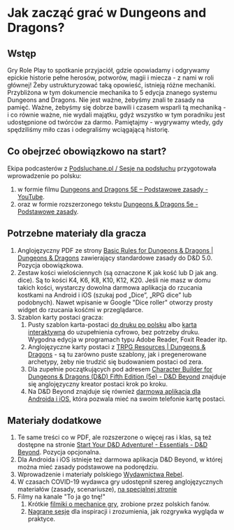 # Jak zacząć grać w Dungeons and Dragons?
## Wstęp
Gry Role Play to spotkanie przyjaciół, gdzie opowiadamy i odgrywamy epickie historie pełne herosów, potworów, magii i miecza - z nami w roli głównej! Żeby ustrukturyzować taką opowieść, istnieją różne mechaniki. Przybliżona w tym dokumencie mechanika to 5 edycja znanego systemu Dungeons and Dragons. Nie jest ważne, żebyśmy znali te zasady na pamięć. Ważne, żebyśmy się dobrze bawili i czasem wsparli tą mechaniką - i co równie ważne, nie wydali majątku, gdyż wszystko w tym poradniku jest udostępnione od twórców za darmo. 
Pamiętajmy - wygrywamy wtedy, gdy spędziliśmy miło czas i odegraliśmy wciągającą historię.

## Co obejrzeć obowiązkowo na start?
Ekipa podcasterów z [Podsluchane.pl / Sesje na podsłuchu](https://www.podsluchane.pl/napodsluchu/) przygotowała wprowadzenie po polsku:
1. w formie filmu [Dungeons and Dragons 5E – Podstawowe zasady - YouTube](https://youtu.be/xgCn1Ps8pz8).
2. oraz w formie rozszerzonego tekstu [Dungeons & Dragons 5e - Podstawowe zasady](https://patronite.pl/post/10312/dungeons-dragons-5e-podstawowe-zasady).
	
## Potrzebne materiały dla gracza
1. Anglojęzyczny PDF ze strony [Basic Rules for Dungeons & Dragons | Dungeons & Dragons](https://dnd.wizards.com/articles/features/basicrules) zawierający standardowe zasady do D&D 5.0. Pozycja obowiązkowa.
3. Zestaw kości wielościennych (są oznaczone K jak kość lub D jak ang. dice). Są to kości K4, K6, K8, K10, K12, K20. Jeśli nie masz w domu takich kości, wystarczy dowolna darmowa aplikacja do rzucania kostkami na Android i iOS (szukaj pod „Dice”, „RPG dice” lub podobnych). Nawet wpisanie w Google "Dice roller" otworzy prosty widget do rzucania kośćmi w przeglądarce. 
4. Szablon karty postaci gracza:
	1. Pusty szablon karta-postaci [do druku po polsku](https://www.rebel.pl/dnd/download/) albo [karta interaktywna](https://www.rebel.pl/dnd/download/karta-postaci-interaktywna) do uzupełnienia cyfrowo, bez potrzeby druku. Wygodna edycja w programach typu Adobe Reader, Foxit Reader itp.
	2. Anglojęzyczne karty postaci z [TRPG Resources | Dungeons & Dragons](https://dnd.wizards.com/products/tabletop-games/trpg-resources/trpg-resources) - są tu zarówno puste szablony, jak i pregenerowane archetypy, żeby nie trudzić się budowaniem postaci od zera.
	3. Dla zupełnie początkujących pod adresem [Character Builder for Dungeons & Dragons (D&D) Fifth Edition (5e) - D&D Beyond](https://www.dndbeyond.com/characters/builder#/) znajduje się anglojęzyczny kreator postaci krok po kroku.
	4. Na D&D Beyond znajduje się również [darmowa aplikacja dla Androida i iOS](https://www.dndbeyond.com/player-app), która pozwala mieć na swoim telefonie kartę postaci.


## Materiały dodatkowe 
1. Te same treści co w PDF, ale rozszerzone o więcej ras i klas, są też dostępne na stronie [Start Your D&D Adventure! - Essentials - D&D Beyond](https://www.dndbeyond.com/essentials). Pozycja opcjonalna.
2. Dla Androida i iOS istnieje też darmowa aplikacja D&D Beyond, w której można mieć zasady podstawowe na podorędziu.
2. Wprowadzenie i materiały polskiego [Wydawnictwa Rebel](https://www.rebel.pl/dnd/).
3. W czasach COVID-19 wydawca gry udostępnił szereg anglojęzycznych materiałów (zasady, scenariusze), [na specjalnej stronie](https://dnd.wizards.com/remote/freematerial) 
4. Filmy na kanale "To ja go tnę!"
	1. Krótkie [filmiki o mechanice gry](https://www.youtube.com/playlist?list=PLXQV7yBcVcXrMPrkfz5HmjE0I6cbvHsqz), zrobione przez polskich fanów. 
	2. [Nagrane sesje](https://www.youtube.com/channel/UCTZElUg9RC3dMAkvUvi3rRg/playlists?view=50&sort=dd&shelf_id=3) dla inspiracji i zrozumienia, jak rozgrywka wygląda w praktyce.  
